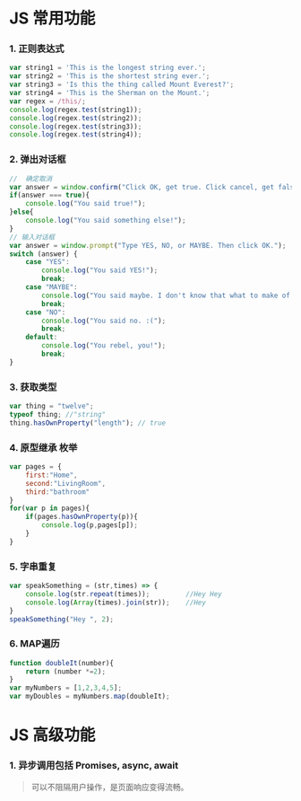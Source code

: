 # JS 常用功能
### 1. 正则表达式
```javascript
var string1 = 'This is the longest string ever.';
var string2 = 'This is the shortest string ever.';
var string3 = 'Is this the thing called Mount Everest?';
var string4 = 'This is the Sherman on the Mount.'; 
var regex = /this/;
console.log(regex.test(string1));
console.log(regex.test(string2));
console.log(regex.test(string3));
console.log(regex.test(string4));
```
### 2. 弹出对话框
```javascript
//  确定取消
var answer = window.confirm("Click OK, get true. Click cancel, get false.");
if(answer === true){
    console.log("You said true!");
}else{
    console.log("You said something else!");
} 
// 输入对话框
var answer = window.prompt("Type YES, NO, or MAYBE. Then click OK.");
switch (answer) {
    case "YES":
        console.log("You said YES!");
        break;
    case "MAYBE":
        console.log("You said maybe. I don't know that what to make of that.");
        break;
    case "NO":
        console.log("You said no. :(");
        break;
    default:
        console.log("You rebel, you!");
        break;
}
``` 
### 3. 获取类型
```javascript
var thing = "twelve";
typeof thing; //"string"
thing.hasOwnProperty("length"); // true
``` 
### 4. 原型继承 枚举
```javascript
var pages = {
    first:"Home",
    second:"LivingRoom",
    third:"bathroom"
}
for(var p in pages){
    if(pages.hasOwnProperty(p)){
        console.log(p,pages[p]);
    }
}
``` 
### 5. 字串重复
```javascript
var speakSomething = (str,times) => {
    console.log(str.repeat(times));         //Hey Hey 
    console.log(Array(times).join(str));    //Hey
}
speakSomething("Hey ", 2);
``` 
### 6. MAP遍历
```javascript
function doubleIt(number){
    return (number *=2);
}
var myNumbers = [1,2,3,4,5];
var myDoubles = myNumbers.map(doubleIt);
```

# JS 高级功能
### 1. 异步调用包括 Promises, async, await
> 可以不阻隔用户操作，是页面响应变得流畅。


